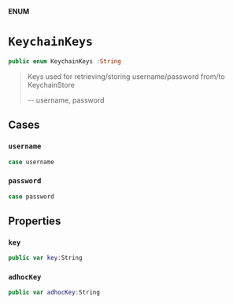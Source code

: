 **ENUM**

# `KeychainKeys`

```swift
public enum KeychainKeys :String
```

> Keys used for retrieving/storing username/password from/to KeychainStore
>
> -- username, password

## Cases
### `username`

```swift
case username
```

### `password`

```swift
case password
```

## Properties
### `key`

```swift
public var key:String
```

### `adhocKey`

```swift
public var adhocKey:String
```
